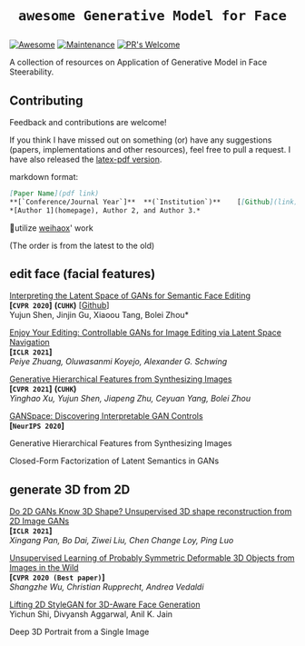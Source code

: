 # <p align=center>`awesome Generative Model for Face`</p>

[![Awesome](https://cdn.rawgit.com/sindresorhus/awesome/d7305f38d29fed78fa85652e3a63e154dd8e8829/media/badge.svg)](https://github.com/sindresorhus/awesome)
[![Maintenance](https://img.shields.io/badge/Maintained%3F-yes-green.svg)](https://GitHub.com/Naereen/StrapDown.js/graphs/commit-activity)
[![PR's Welcome](https://img.shields.io/badge/PRs-welcome-brightgreen.svg?style=flat)](http://makeapullrequest.com) 

A collection of resources on Application of Generative Model in Face Steerability.



## Contributing

Feedback and contributions are welcome!

If you think I have missed out on something (or) have any suggestions (papers, implementations and other resources), feel free to pull a request. I have also released the [latex-pdf version](). 

markdown format:

``` markdown
[Paper Name](pdf link)  
**[`Conference/Journal Year`]**	 **(`Institution`)**	[[Github](link)]	[[Project](link)]  
*[Author 1](homepage), Author 2, and Author 3.*  
```

🙏utilize [weihaox](https://github.com/weihaox)' work



(The order is from the latest to the old)

## edit face (facial features)

[Interpreting the Latent Space of GANs for Semantic Face Editing](https://arxiv.org/abs/1907.10786)  
**[`CVPR 2020`]**	**(`CUHK`)**	[[Github](https://github.com/genforce/interfacegan)]  
Yujun Shen, Jinjin Gu, Xiaoou Tang, Bolei Zhou*



[Enjoy Your Editing: Controllable GANs for Image Editing via Latent Space Navigation](https://arxiv.org/abs/2102.01187)  
**[`ICLR 2021`]**  
*Peiye Zhuang, Oluwasanmi Koyejo, Alexander G. Schwing*



[Generative Hierarchical Features from Synthesizing Images](https://arxiv.org/abs/2007.10379)  
**[`CVPR 2021`]**	**(`CUHK`)**  
*Yinghao Xu, Yujun Shen, Jiapeng Zhu, Ceyuan Yang, Bolei Zhou*



[GANSpace: Discovering Interpretable GAN Controls](https://arxiv.org/abs/2004.02546)  
**[`NeurIPS 2020`]**



Generative Hierarchical Features from Synthesizing Images



Closed-Form Factorization of Latent Semantics in GANs

## generate 3D from 2D 

[Do 2D GANs Know 3D Shape? Unsupervised 3D shape reconstruction from 2D Image GANs](https://arxiv.org/abs/2011.00844)  
**[`ICLR 2021`]**  
*Xingang Pan, Bo Dai, Ziwei Liu, Chen Change Loy, Ping Luo*



[Unsupervised Learning of Probably Symmetric Deformable 3D Objects from Images in the Wild](https://arxiv.org/abs/1911.11130)  
**[`CVPR 2020 (Best paper)`]**  
*Shangzhe Wu, Christian Rupprecht, Andrea Vedaldi*



[Lifting 2D StyleGAN for 3D-Aware Face Generation](https://arxiv.org/abs/2011.13126)  
Yichun Shi, Divyansh Aggarwal, Anil K. Jain



Deep 3D Portrait from a Single Image